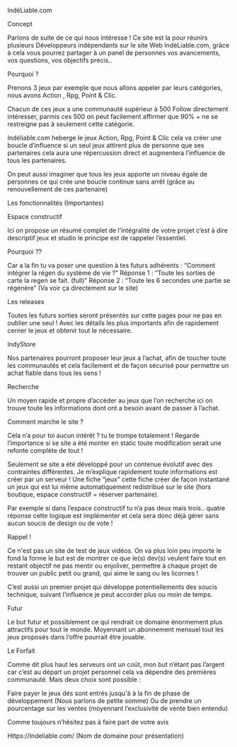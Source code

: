 IndéLiable.com



Concept

Parlons de suite de ce qui nous intéresse !
Ce site est la pour réunirs plusieurs Développeurs indépendants sur le site Web IndéLiable.com, grâce à cela vous pourrez partager à un panel de personnes vos avancements, vos questions, vos objectifs précis..


Pourquoi ?

Prenons 3 jeux par exemple que nous allons appeler par leurs catégories, nous avons Action , Rpg, Point & Clic.

Chacun de ces jeux a une communauté supérieur à 500 Follow directement intéresser, parmis ces 500 on peut facilement affirmer que 90% + ne se restreigne pas à seulement cette catégorie. 

Indéliable.com heberge le jeux Action, Rpg, Point & Clic cela va créer une boucle d’influence si un seul jeux attirent plus de personne que ses partenaires cela aura une répercussion direct et augmentera l’influence de tous les partenaires.

On peut aussi imaginer que tous les jeux apporte un niveau égale de personnes ce qui crée une boucle continue sans arrêt (grâce au renouvellement de ces partenaire)






Les fonctionnalités
(Importantes)

Espace constructif

Ici on propose un résumé complet de l’intégralité de votre projet c’est à dire descriptif jeux et studio le principe est de rappeler l’essentiel. 

Pourquoi ?? 

Car a la fin tu va poser une question à tes futurs adhérents :
 	“Comment intégrer la régen du système de vie ?” 
Réponse 1 : “Toute les sorties de carte la regen se fait. (full)”
Réponse 2 : “Toute les 6 secondes une partie se régénère”
	(Va voir ça directement sur le site)

Les releases

Toutes les futurs sorties seront présentés sur cette pages pour ne pas en oublier une seul ! Avec les détails les plus importants afin de rapidement cerner le jeux et obtenir tout le nécessaire.
				
IndyStore

Nos partenaires pourront proposer leur jeux a l’achat, afin de toucher toute les communautés et cela facilement et de façon sécurisé pour permettre un achat fiable dans tous les sens !

Recherche

Un moyen rapide et propre d’accéder au jeux que l’on recherche ici on trouve toute les informations dont ont a besoin avant de passer à l’achat.






Comment marche le site ?

Cela n’a pour toi aucun intérêt ? tu te trompe totalement !
Regarde l’importance si se site a été monter en static toute modification serait une refonte complète de tout !

Seulement se site a été développé pour un contenue évolutif avec des contraintes différentes.
Je m’explique rapidement toute informations est créer par un serveur !
Une fiche “jeux” cette fiche créer de façon instantané un jeux qui est lui même automatiquement redistribué sur le site (hors boutique, espace constructif = réserver partenaire).

Par exemple si dans l’espace constructif tu n’a pas deux mais trois.. quatre réponse cette logique est implémenter et cela sera donc déjà gérer sans aucun soucis de design ou de vote !




Rappel !

Ce n'est pas un site de test de jeux vidéos. On va plus loin peu importe le fond la forme le but est de montrer ce que le(s) dev(s) veulent faire tout en restant objectif ne pas mentir ou enjoliver, permettre à chaque projet de trouver un public petit ou grand, qui aime le sang ou les licornes !

C’est aussi un premier projet qui développe potentiellements des soucis technique, suivant l’influence je peut accorder plus ou moin de temps.




Futur

Le but futur et possiblement ce qui rendrait ce domaine énormement plus attractifs pour tout le monde. Moyennant un abonnement mensuel tout les jeux proposés dans l’offre pourrait être jouable. 

Le Forfait 

Comme dit plus haut les serveurs ont un coût, mon but n’étant pas l’argent car c’est au départ un projet personnel cela va dépendre des premières communauté.
Mais deux choix sont possible :

Faire payer le jeux dés sont entrés jusqu'à à la fin de phase de développement (Nous parlons de petite somme)
Ou de prendre un pourcentage sur les ventes (moyennant l’exclusivité de vente bien entendu)

Comme toujours n’hésitez pas à faire part de votre avis

Https://Indeliable.com/
(Nom de domaine pour présentation)
